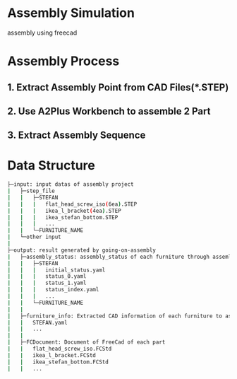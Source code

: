# Assembly Simulation
assembly using freecad
# Assembly Process
## 1. Extract Assembly Point from CAD Files(*.STEP)
## 2. Use A2Plus Workbench to assemble 2 Part
## 3. Extract Assembly Sequence

# Data Structure
```sh
├─input: input datas of assembly project
|   ├─step_file
|   |   ├─STEFAN
|   |   |   flat_head_screw_iso(6ea).STEP
|   |   |   ikea_l_bracket(4ea).STEP
|   |   |   ikea_stefan_bottom.STEP
|   |   |   ...
|   |   └─FURNITURE_NAME
|   └─other input
|
├─output: result generated by going-on-assembly
|   ├─assembly_status: assembly_status of each furniture through assemlby process
|   |   ├─STEFAN
|   |   |   initial_status.yaml
|   |   |   status_0.yaml
|   |   |   status_1.yaml
|   |   |   status_index.yaml
|   |   |   ...
|   |   └─FURNITURE_NAME
|   |
|   ├─furniture_info: Extracted CAD information of each furniture to assemlby
|   |   STEFAN.yaml
|   |   ...
|   |
|   ├─FCDocument: Document of FreeCad of each part
|   |   flat_head_screw_iso.FCStd
|   |   ikea_l_bracket.FCStd
|   |   ikea_stefan_bottom.FCStd
|   |   ...

```